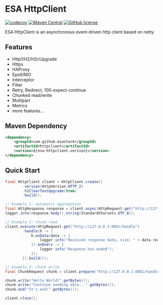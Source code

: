 # ESA HttpClient

[![codecov](https://codecov.io/gh/esastack/esa-httpclient/branch/main/graph/badge.svg?token=D85SMNQNK0)](https://codecov.io/gh/esastack/esa-httpclient)
[![Maven Central](https://maven-badges.herokuapp.com/maven-central/com.github.esastack/httpclient/badge.svg)](https://maven-badges.herokuapp.com/maven-central/com.github.esastack/httpclient/)
[![GitHub license](https://img.shields.io/github/license/esastack/esa-httpclient)](https://github.com/esastack/esa-httpclient/blob/main/LICENSE)

ESA HttpClient is an asynchronous event-driven http client based on netty.

## Features

- Http1/H2/H2cUpgrade
- Https
- HAProxy
- Epoll/NIO
- Interceptor
- Filter
- Retry, Redirect, 100-expect-continue
- Chunked read/write
- Multipart
- Metrics
- more features...

## Maven Dependency

```xml
<dependency>
    <groupId>com.github.esastack</groupId>
    <artifactId>httpclient</artifactId>
    <version>${esa-httpclient.version}</version>
</dependency>
```

## Quick Start

```java
final HttpClient client = HttpClient.create()
        .version(HttpVersion.HTTP_2)
        .h2ClearTextUpgrade(true)
        .build();

// Example 1: automatic aggregation
final HttpResponse response = client.async(HttpRequest.get("http://127.0.0.1:8081/").build()).get();
logger.info(response.body().string(StandardCharsets.UTF_8));

// Example 2: chunk read
client.execute(HttpRequest.get("http://127.0.0.1:8081/handle")
        .handle(h -> {
            h.onData(data -> {
                logger.info("Received response data, size: " + data.readableBytes());
            }).onEnd(v -> {
                logger.info("Response has ended");
            });
        }).build());

// Example 3: chunk write
final ChunkRequest chunk = client.prepare("http://127.0.0.1:8081/handle").build();

chunk.write("Hello World!".getBytes());
chunk.write("Continue sending data...".getBytes());
chunk.end("It's end!".getBytes());

client.close();
```
